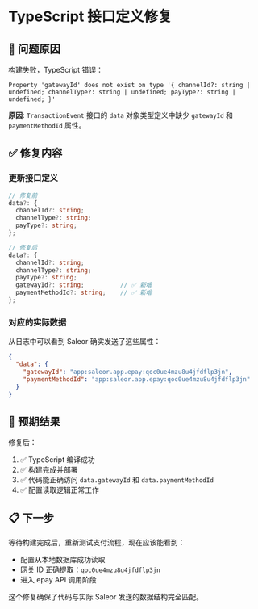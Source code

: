 # TypeScript 接口定义修复

## 🔧 **问题原因**

构建失败，TypeScript 错误：
```
Property 'gatewayId' does not exist on type '{ channelId?: string | undefined; channelType?: string | undefined; payType?: string | undefined; }'
```

**原因**: `TransactionEvent` 接口的 `data` 对象类型定义中缺少 `gatewayId` 和 `paymentMethodId` 属性。

## ✅ **修复内容**

### 更新接口定义
```typescript
// 修复前
data?: {
  channelId?: string;
  channelType?: string; 
  payType?: string;
};

// 修复后
data?: {
  channelId?: string;
  channelType?: string;
  payType?: string;
  gatewayId?: string;          // ✅ 新增
  paymentMethodId?: string;    // ✅ 新增
};
```

### 对应的实际数据
从日志中可以看到 Saleor 确实发送了这些属性：
```json
{
  "data": {
    "gatewayId": "app:saleor.app.epay:qoc0ue4mzu8u4jfdflp3jn",
    "paymentMethodId": "app:saleor.app.epay:qoc0ue4mzu8u4jfdflp3jn"
  }
}
```

## 🎯 **预期结果**

修复后：
1. ✅ TypeScript 编译成功
2. ✅ 构建完成并部署
3. ✅ 代码能正确访问 `data.gatewayId` 和 `data.paymentMethodId`
4. ✅ 配置读取逻辑正常工作

## 📋 **下一步**

等待构建完成后，重新测试支付流程，现在应该能看到：
- 配置从本地数据库成功读取
- 网关 ID 正确提取：`qoc0ue4mzu8u4jfdflp3jn`
- 进入 epay API 调用阶段

这个修复确保了代码与实际 Saleor 发送的数据结构完全匹配。